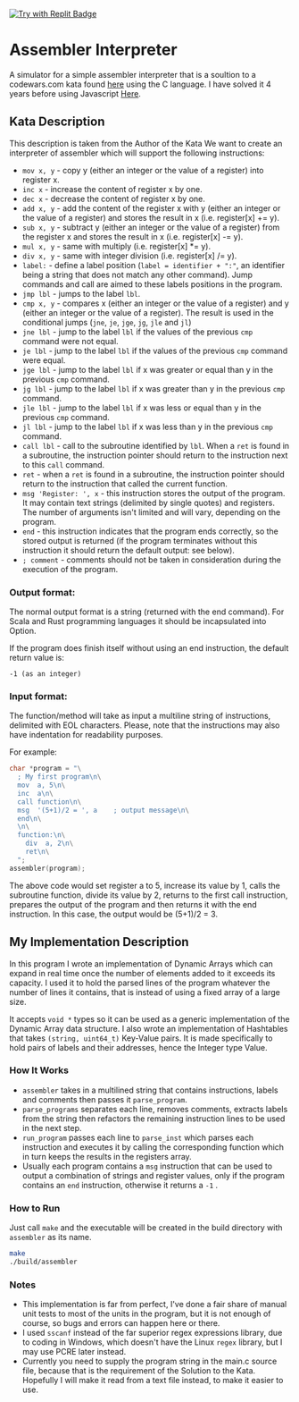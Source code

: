 [![Try with Replit Badge](https://replit.com/badge?caption=Try%20with%20Replit)](https://replit.com/@JoeSamir/AssemblerSimulator)
# Assembler Interpreter
A simulator for a simple assembler interpreter that is a soultion to a codewars.com kata found <a href="https://www.codewars.com/kata/58e61f3d8ff24f774400002c/c">here</a> using the C language.
I have solved it 4 years before using Javascript <a href="https://replit.com/@JoeSamir/Assembler-Interpreter">Here</a>.

## Kata Description
This description is taken from the Author of the Kata
We want to create an interpreter of assembler which will support the following instructions:

* `mov x, y` - copy y (either an integer or the value of a register) into register x.
* `inc x` - increase the content of register x by one.
* `dec x` - decrease the content of register x by one.
* `add x, y` - add the content of the register x with y (either an integer or the value of a register) and stores the result in x (i.e. register[x] += y).
* `sub x, y` - subtract y (either an integer or the value of a register) from the register x and stores the result in x (i.e. register[x] -= y).
* `mul x, y` - same with multiply (i.e. register[x] *= y).
* `div x, y` - same with integer division (i.e. register[x] /= y).
* `label:` - define a label position (`label = identifier + ":"`, an identifier being a string that does not match any other command). Jump commands and call are aimed to these labels positions in the program.
* `jmp lbl` - jumps to the label `lbl`.
* `cmp x, y` - compares x (either an integer or the value of a register) and y (either an integer or the value of a register). The result is used in the conditional jumps (`jne`, `je`, `jge`, `jg`, `jle` and `jl`)
* `jne lbl` - jump to the label `lbl` if the values of the previous `cmp` command were not equal.
* `je lbl` - jump to the label `lbl` if the values of the previous `cmp` command were equal.
* `jge lbl` - jump to the label `lbl` if x was greater or equal than y in the previous `cmp` command.
* `jg lbl` - jump to the label `lbl` if x was greater than y in the previous `cmp` command.
* `jle lbl` - jump to the label `lbl` if x was less or equal than y in the previous `cmp` command.
* `jl lbl` - jump to the label `lbl` if x was less than y in the previous `cmp` command.
* `call lbl` - call to the subroutine identified by `lbl`. When a `ret` is found in a subroutine, the instruction pointer should return to the instruction next to this `call` command.
* `ret` - when a `ret` is found in a subroutine, the instruction pointer should return to the instruction that called the current function.
* `msg 'Register: ', x` - this instruction stores the output of the program. It may contain text strings (delimited by single quotes) and registers. The number of arguments isn't limited and will vary, depending on the program.
* `end` - this instruction indicates that the program ends correctly, so the stored output is returned (if the program terminates without this instruction it should return the default output: see below).
* `; comment` - comments should not be taken in consideration during the execution of the program.

### Output format:
The normal output format is a string (returned with the end command). For Scala and Rust programming languages it should be incapsulated into Option.

If the program does finish itself without using an end instruction, the default return value is:

```
-1 (as an integer)
```

### Input format:
The function/method will take as input a multiline string of instructions, delimited with EOL characters. Please, note that the instructions may also have indentation for readability purposes.

For example:
```c
char *program = "\
  ; My first program\n\
  mov  a, 5\n\
  inc  a\n\
  call function\n\
  msg  '(5+1)/2 = ', a    ; output message\n\
  end\n\
  \n\
  function:\n\
    div  a, 2\n\
    ret\n\
  ";
assembler(program);
```
The above code would set register a to 5, increase its value by 1, calls the subroutine function, divide its value by 2, returns to the first call instruction, prepares the output of the program and then returns it with the end instruction. In this case, the output would be (5+1)/2 = 3.

## My Implementation Description
In this program I wrote an implementation of Dynamic Arrays which can expand in real time once the number of elements added to it exceeds its capacity.
I used it to hold the parsed lines of the program whatever the number of lines it contains, that is instead of using a fixed array of a large size.

It accepts `void *` types so it can be used as a generic implementation of the Dynamic Array data structure.
I also wrote an implementation of Hashtables that takes `(string, uint64_t)` Key-Value pairs. It is made specifically to hold pairs of labels and their addresses, hence the Integer type Value.

### How It Works
* `assembler` takes in a multilined string that contains instructions, labels and comments then passes it `parse_program`.
* `parse_programs` separates each line, removes comments, extracts labels from the string then refactors the remaining instruction lines to be used in the next step.
* `run_program` passes each line to `parse_inst` which parses each instruction and executes it by calling the corresponding function which in turn keeps the results in the registers array.
* Usually each program contains a `msg` instruction that can be used to output a combination of strings and register values, only if the program contains an `end` instruction, otherwise it returns a `-1` .

### How to Run
Just call `make` and the executable will be created in the build directory with `assembler` as its name.
``` bash
make
./build/assembler
```

### Notes
* This implementation is far from perfect, I've done a fair share of manual unit tests to most of the units in the program, but it is not enough of course, so bugs and errors can happen here or there.
* I used `sscanf` instead of the far superior regex expressions library, due to coding in Windows, which doesn't have the Linux `regex` library, but I may use PCRE later instead.
* Currently you need to supply the program string in the main.c source file, because that is the requirement of the Solution to the Kata. Hopefully I will make it read from a text file instead, to make it easier to use.
